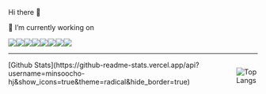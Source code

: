 Hi there 👋


💫 I’m currently working on 
<div style="display:flex;">
<img src="https://img.shields.io/badge/React-61DAFB?style=flat-square&logo=React&logoColor=000"/>
<img src="https://img.shields.io/badge/html5-E34F26?style=flat-square&logo=html5&logoColor=white"/>
<img src="https://img.shields.io/badge/javascript-F7DF1E?style=flat-square&logo=javascript&logoColor=333"/>
<img src="https://img.shields.io/badge/css3-1572B6?style=flat-square&logo=css3&logoColor=white"/>
<img src="https://img.shields.io/badge/sass.js-CC6699?style=flat-square&logo=Sass&logoColor=fff"/>
<img src="https://img.shields.io/badge/PostCSS-white?style=flat-square&logo=postcss&logoColor=red"/>
<img src="https://img.shields.io/badge/Ruby-white?style=flat-square&logo=ruby&logoColor=red"/>
<img src="https://img.shields.io/badge/Rails-white?style=flat-square&logo=rubyonrails&logoColor=red"/>
</div>

<hr>
<div style="display:flex;">
[Github Stats](https://github-readme-stats.vercel.app/api?username=minsoocho-hj&show_icons=true&theme=radical&hide_border=true)

![Top Langs](https://github-readme-stats.vercel.app/api/top-langs/?username=minsoocho-hj&layout=compact&theme=radical&hide_border=true)
</div>
